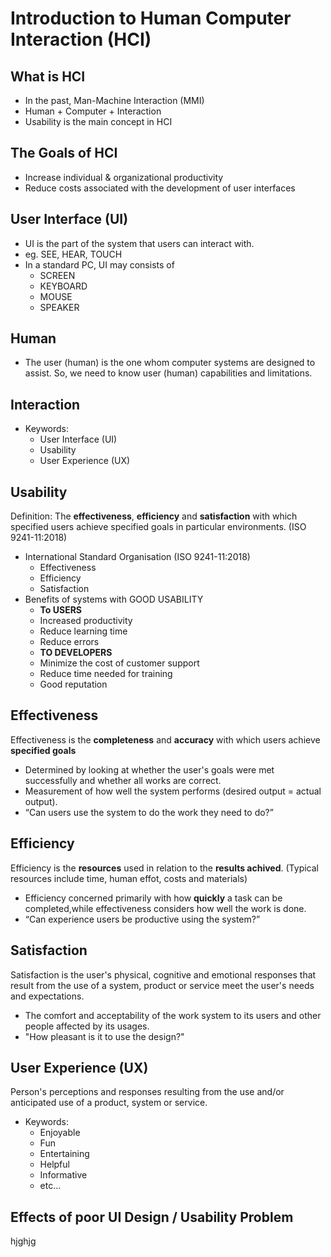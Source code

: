 # Introduction to Human Computer Interaction (HCI)

## What is HCI

* In the past, Man-Machine Interaction (MMI)
* Human + Computer + Interaction
* Usability is the main concept in HCI

## The Goals of HCI

* Increase individual & organizational productivity
* Reduce costs associated with the development of user interfaces

## User Interface (UI)

* UI is the part of the system that users can interact with.
* eg. SEE, HEAR, TOUCH
* In a standard PC, UI may consists of
  * SCREEN
  * KEYBOARD
  * MOUSE
  * SPEAKER

## Human

* The user (human) is the one whom computer systems are designed to assist. So, we need to know user (human) capabilities and limitations.

## Interaction

* Keywords:
  * User Interface (UI)
  * Usability
  * User Experience (UX)

## Usability

Definition: The **effectiveness**, **efficiency** and **satisfaction** with which specified users achieve specified goals in particular environments. (ISO 9241-11:2018)

* International Standard Organisation (ISO 9241-11:2018)
  * Effectiveness
  * Efficiency
  * Satisfaction
* Benefits of systems with GOOD USABILITY
  * **To USERS**
  * Increased productivity
  * Reduce learning time
  * Reduce errors
  * **TO DEVELOPERS**
  * Minimize the cost of customer support
  * Reduce time needed for training
  * Good reputation

## Effectiveness

Effectiveness is the **completeness** and **accuracy** with which users achieve **specified goals**

* Determined by looking at whether the user's goals were met successfully and whether all works are correct.
* Measurement of how well the system performs (desired output = actual output).
* “Can users use the system to do the work they need to do?”

## Efficiency

Efficiency is the **resources** used in relation to the **results achived**. (Typical resources include time, human effot, costs and materials)

* Efficiency concerned primarily with how **quickly** a task can be completed,while effectiveness considers how well the work is done.
* “Can experience users be productive using the system?”

## Satisfaction

Satisfaction is the user's physical, cognitive and emotional responses that result from the use of a system, product or service meet the user's needs and expectations.

* The comfort and acceptability of the work system to its users and other people affected by its usages.
* "How pleasant is it to use the design?"

## User Experience (UX)

Person's perceptions and responses resulting from the use and/or anticipated use of a product, system or service.

* Keywords:
  * Enjoyable
  * Fun
  * Entertaining
  * Helpful
  * Informative
  * etc...

## Effects of poor UI Design / Usability Problem

hjghjg
